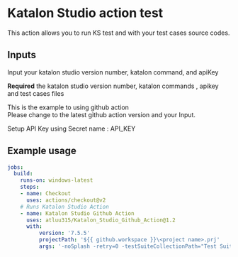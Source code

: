 # Katalon Studio action test

This action allows you to run KS test and with your test cases source codes. 

## Inputs

Input your katalon studio version number, katalon command, and apiKey

**Required** the katalon studio version number, katalon commands , apikey and test cases files 


This is the example to using github action <br>
Please change to the latest github action version and your Input. <br>

Setup API Key using Secret name :  API_KEY


## Example usage
```yaml
jobs:
  build:
    runs-on: windows-latest
    steps:
    - name: Checkout
      uses: actions/checkout@v2
    # Runs Katalon Studio Action
    - name: Katalon Studio Github Action
      uses: atluu315/Katalon_Studio_Github_Action@1.2
      with:
          version: '7.5.5'
          projectPath: '${{ github.workspace }}\<project name>.prj'
          args: '-noSplash -retry=0 -testSuiteCollectionPath="Test Suites/Run All Test Suites" -apiKey= ${{ secrets.API_KEY }} --config -proxy.auth.option=NO_PROXY -proxy.system.option=NO_PROXY'
```

